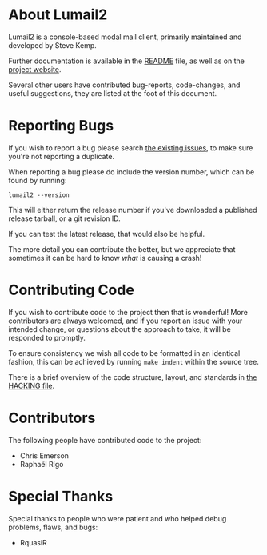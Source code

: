 # About Lumail2

Lumail2 is a console-based modal mail client, primarily maintained and developed
by Steve Kemp.

Further documentation is available in the [README](README.md) file, as well
as on the [project website](https://lumail.org/).

Several other users have contributed bug-reports, code-changes, and useful
suggestions, they are listed at the foot of this document.


# Reporting Bugs

If you wish to report a bug please search [the existing issues](https://github.com/lumail/lumail2/issues), to make sure you're not reporting a duplicate.

When reporting a bug please do include the version number, which can be found by
running:

    lumail2 --version

This will either return the release number if you've downloaded a published
release tarball, or a git revision ID.

If you can test the latest release, that would also be helpful.

The more detail you can contribute the better, but we appreciate that sometimes it can
be hard to know _what_ is causing a crash!


# Contributing Code

If you wish to contribute code to the project then that is wonderful!  More
contributors are always welcomed, and if you report an issue with your intended
change, or questions about the approach to take, it will be responded to promptly.

To ensure consistency we wish all code to be formatted in an identical fashion,
this can be achieved by running `make indent` within the source tree.

There is a brief overview of the code structure, layout, and standards in
[the HACKING file](HACKING.md).


# Contributors

The following people have contributed code to the project:

* Chris Emerson
* Raphaël Rigo

# Special Thanks

Special thanks to people who were patient and who helped debug problems, flaws, and bugs:

* RquasiR
